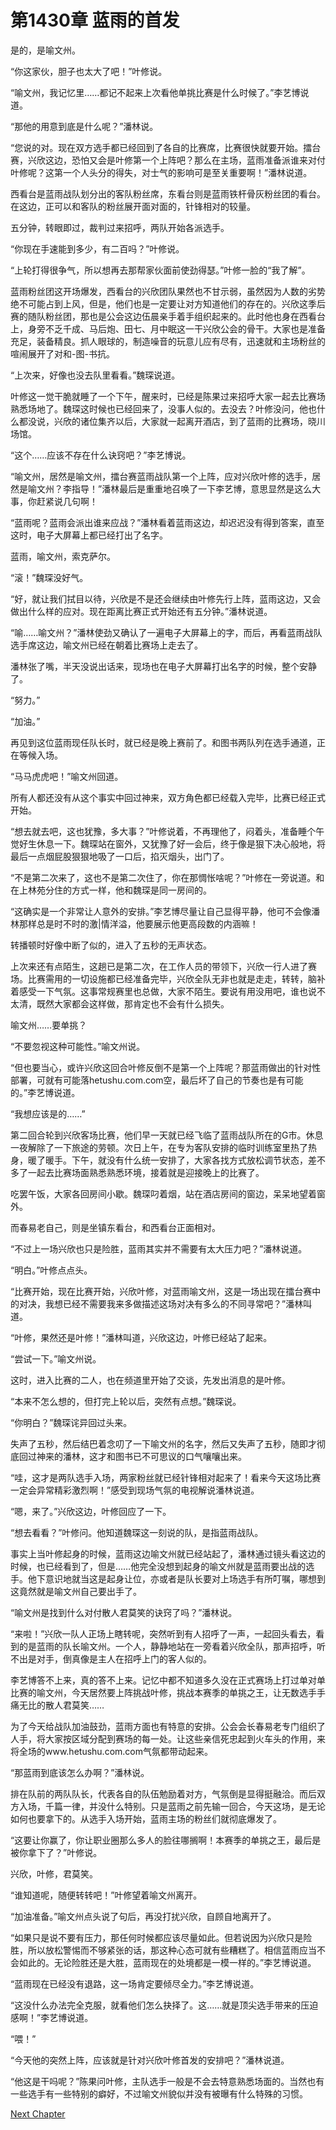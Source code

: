 # 第1430章 蓝雨的首发

是的，是喻文州。

“你这家伙，胆子也太大了吧！”叶修说。

“喻文州，我记忆里……都记不起来上次看他单挑比赛是什么时候了。”李艺博说道。

“那他的用意到底是什么呢？”潘林说。

“您说的对。现在双方选手都已经回到了各自的比赛席，比赛很快就要开始。擂台赛，兴欣这边，恐怕又会是叶修第一个上阵吧？那么在主场，蓝雨准备派谁来对付叶修呢？这第一个人头分的得失，对士气的影响可是至关重要啊！”潘林说道。

西看台是蓝雨战队划分出的客队粉丝席，东看台则是蓝雨铁杆骨灰粉丝团的看台。在这边，正可以和客队的粉丝展开面对面的，针锋相对的较量。

五分钟，转眼即过，裁判过来招呼，两队开始各派选手。

“你现在手速能到多少，有二百吗？”叶修说。

“上轮打得很争气，所以想再去那帮家伙面前使劲得瑟。”叶修一脸的“我了解”。

蓝雨粉丝团这开场爆发，西看台的兴欣团队果然也不甘示弱，虽然因为人数的劣势绝不可能占到上风，但是，他们也是一定要让对方知道他们的存在的。兴欣这季后赛的随队粉丝团，那也是公会这边伍晨亲手着手组织起来的。此时他也身在西看台上，身旁不乏千成、马后炮、田七、月中眠这一干兴欣公会的骨干。大家也是准备充足，装备精良。抓人眼球的，制造噪音的玩意儿应有尽有，迅速就和主场粉丝的喧闹展开了对和-图-书抗。

“上次来，好像也没去队里看看。”魏琛说道。

叶修这一觉干脆就睡了一个下午，醒来时，已经是陈果过来招呼大家一起去比赛场熟悉场地了。魏琛这时候也已经回来了，没事人似的。去没去？叶修没问，他也什么都没说，兴欣的诸位集齐以后，大家就一起离开酒店，到了蓝雨的比赛场，晓川场馆。

“这个……应该不存在什么诀窍吧？”李艺博说。

“喻文州，居然是喻文州，擂台赛蓝雨战队第一个上阵，应对兴欣叶修的选手，居然是喻文州？李指导！”潘林最后是重重地召唤了一下李艺博，意思显然是这么大事，你赶紧说几句啊！

“蓝雨呢？蓝雨会派出谁来应战？”潘林看着蓝雨这边，却迟迟没有得到答案，直至这时，电子大屏幕上都已经打出了名字。

蓝雨，喻文州，索克萨尔。

“滚！”魏琛没好气。

“好，就让我们拭目以待，兴欣是不是还会继续由叶修先行上阵，蓝雨这边，又会做出什么样的应对。现在距离比赛正式开始还有五分钟。”潘林说道。

“喻……喻文州？”潘林使劲又确认了一遍电子大屏幕上的字，而后，再看蓝雨战队选手席这边，喻文州已经在朝着比赛场上走去了。

潘林张了嘴，半天没说出话来，现场也在电子大屏幕打出名字的时候，整个安静了。

“努力。”

“加油。”

再见到这位蓝雨现任队长时，就已经是晚上赛前了。和图书两队列在选手通道，正在等候入场。

“马马虎虎吧！”喻文州回道。

所有人都还没有从这个事实中回过神来，双方角色都已经载入完毕，比赛已经正式开始。

“想去就去吧，这也犹豫，多大事？”叶修说着，不再理他了，闷着头，准备睡个午觉好生休息一下。魏琛站在窗外，又犹豫了好一会后，终于像是狠下决心般地，将最后一点烟屁股狠狠地吸了一口后，掐灭烟头，出门了。

“不是第二次来了，这也不是第二次住了，你在那惆怅啥呢？”叶修在一旁说道。和在上林苑分住的方式一样，他和魏琛是同一房间的。

“这确实是一个非常让人意外的安排。”李艺博尽量让自己显得平静，他可不会像潘林那样总是时不时的激|情洋溢，他要展示他更高段数的内涵嘛！

转播顿时好像中断了似的，进入了五秒的无声状态。

上次来还有点陌生，这趟已是第二次，在工作人员的带领下，兴欣一行人进了赛场。比赛需用的一切设施都已经准备完毕，兴欣全队无非也就是走走，转转，脑补着感受一下气氛。这事常规赛里也总做，大家不陌生。要说有用没用吧，谁也说不太清，既然大家都会这样做，那肯定也不会有什么损失。

喻文州……要单挑？

“不要忽视这种可能性。”喻文州说。

“但也要当心，或许兴欣这回合叶修反倒不是第一个上阵呢？那蓝雨做出的针对性部署，可就有可能落hetushu.com.com空，最后坏了自己的节奏也是有可能的。”李艺博说道。

“我想应该是的……”

第二回合轮到兴欣客场比赛，他们早一天就已经飞临了蓝雨战队所在的G市。休息一夜解除了一下旅途的劳顿。次日上午，在专为客队安排的临时训练室里热了热身，暖了暖手。下午，就没有什么统一安排了，大家各找方式放松调节状态，差不多了一起去比赛场面熟悉熟悉环境，接着就是迎接晚上的比赛了。

吃罢午饭，大家各回房间小歇。魏琛叼着烟，站在酒店房间的窗边，呆呆地望着窗外。

而春易老自己，则是坐镇东看台，和西看台正面相对。

“不过上一场兴欣也只是险胜，蓝雨其实并不需要有太大压力吧？”潘林说道。

“明白。”叶修点点头。

“比赛开始，现在比赛开始，兴欣叶修，对蓝雨喻文州，这是一场出现在擂台赛中的对决，我想已经不需要我来多做描述这场对决有多么的不同寻常吧？”潘林叫道。

“叶修，果然还是叶修！”潘林叫道，兴欣这边，叶修已经站了起来。

“尝试一下。”喻文州说。

这时，进入比赛的二人，也在频道里开始了交谈，先发出消息的是叶修。

“本来不怎么想的，但打完上轮以后，突然有点想。”魏琛说。

“你明白？”魏琛诧异回过头来。

失声了五秒，然后结巴着念叨了一下喻文州的名字，然后又失声了五秒，随即才彻底回过神来的潘林，这才和图书已不可思议的口气嚷嚷出来。

“哇，这才是两队选手入场，两家粉丝就已经针锋相对起来了！看来今天这场比赛一定会异常精彩激烈啊！”感受到现场气氛的电视解说潘林说道。

“嗯，来了。”兴欣这边，叶修回应了一下。

“想去看看？”叶修问。他知道魏琛这一刻说的队，是指蓝雨战队。

事实上当叶修起身的时候，蓝雨这边喻文州就已经站起了，潘林通过镜头看这边的时候，也已经看到了，但是……他完全没想到起身的喻文州就是蓝雨要出战的选手。他下意识地就当这是起身让位，亦或者是队长要对上场选手有所叮嘱，哪想到这竟然就是喻文州自己要出手了。

“喻文州是找到什么对付散人君莫笑的诀窍了吗？”潘林说。

“来啦！”兴欣一队人正场上瞎转呢，突然听到有人招呼了一声，一起回头看去，看到的是蓝雨的队长喻文州。一个人，静静地站在一旁看着兴欣全队，那声招呼，听不出是对手，倒真像是主人在招呼上门的客人似的。

李艺博答不上来，真的答不上来。记忆中都不知道多久没在正式赛场上打过单对单比赛的喻文州，今天居然要上阵挑战叶修，挑战本赛季的单挑之王，让无数选手手痛无比的散人君莫笑……

为了今天给战队加油鼓劲，蓝雨方面也有特意的安排。公会会长春易老专门组织了人手，将大家按区域分配到赛场的每一处。让这些亲信死忠起到火车头的作用，来将全场的www.hetushu.com.com气氛都带动起来。

“那蓝雨到底该怎么办啊？”潘林说。

排在队前的两队队长，代表各自的队伍勉励着对方，气氛倒是显得挺融洽。而后双方入场，千篇一律，并没什么特别。只是蓝雨之前先输一回合，今天这场，是无论如何也要拿下的。从选手入场开始，蓝雨主场的粉丝们就彻底爆发了。

“这要让你赢了，你让职业圈那么多人的脸往哪搁啊！本赛季的单挑之王，最后是被你拿下了？”叶修说。

兴欣，叶修，君莫笑。

“谁知道呢，随便转转吧！”叶修望着喻文州离开。

“加油准备。”喻文州点头说了句后，再没打扰兴欣，自顾自地离开了。

“如果只是说不要有压力，那任何时候都应该尽量如此。但若说因为兴欣只是险胜，所以放松警惕而不够紧张的话，那这种心态可就有些糟糕了。相信蓝雨应当不会如此的。无论险胜还是大胜，蓝雨现在的处境都是一模一样的。”李艺博说道。

“蓝雨现在已经没有退路，这一场肯定要倾尽全力。”李艺博说道。

“这没什么办法完全克服，就看他们怎么抉择了。这……就是顶尖选手带来的压迫感啊！”李艺博说道。

“喂！”

“今天他的突然上阵，应该就是针对兴欣叶修首发的安排吧？”潘林说道。

“他这是干吗呢？”陈果问叶修，主队选手一般是不会去特意熟悉场面的。当然也有一些选手有一些特别的癖好，不过喻文州貌似并没有被曝有什么特殊的习惯。



[Next Chapter](%E7%AC%AC1431%E7%AB%A0%20%E4%B8%9B%E6%9E%97%E8%BF%B7%E9%9B%BE.md)